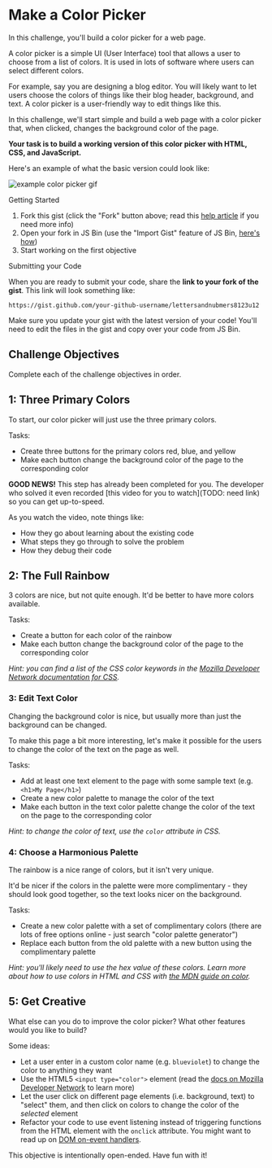 # Make a Color Picker

In this challenge, you'll build a color picker for a web page.

A color picker is a simple UI (User Interface) tool that allows a user to choose from a list of colors. It is used in lots of software where users can select different colors.

For example, say you are designing a blog editor. You will likely want to let users choose the colors of things like their blog header, background, and text. A color picker is a user-friendly way to edit things like this.

In this challenge, we'll start simple and build a web page with a color picker that, when clicked, changes the background color of the page.

**Your task is to build a working version of this color picker with HTML, CSS, and JavaScript.**

Here's an example of what the basic version could look like:

![example color picker gif](http://f.cl.ly/items/3j3D143L101Z471l3Y0A/color-picker.gif)

 Getting Started

1. Fork this gist (click the "Fork" button above; read this [help article](https://help.github.com/articles/forking-and-cloning-gists/) if you need more info)
1. Open your fork in JS Bin (use the "Import Gist" feature of JS Bin, [here's how](https://jsbin.com/help/import-gists))
1. Start working on the first objective

 Submitting your Code

When you are ready to submit your code, share the **link to your fork of the gist**. This link will look something like:

```
https://gist.github.com/your-github-username/lettersandnubmers8123u12
```

Make sure you update your gist with the latest version of your code! You'll need to edit the files in the gist and copy over your code from JS Bin.

## Challenge Objectives

Complete each of the challenge objectives in order.

## 1: Three Primary Colors

To start, our color picker will just use the three primary colors.

Tasks:

- Create three buttons for the primary colors red, blue, and yellow
- Make each button change the background color of the page to the corresponding color

**GOOD NEWS!** This step has already been completed for you. The developer who solved it even recorded [this video for you to watch](TODO: need link) so you can get up-to-speed.

As you watch the video, note things like:

- How they go about learning about the existing code
- What steps they go through to solve the problem
- How they debug their code

## 2: The Full Rainbow

3 colors are nice, but not quite enough. It'd be better to have more colors available.

Tasks:

- Create a button for each color of the rainbow
- Make each button change the background color of the page to the corresponding color

_Hint: you can find a list of the CSS color keywords in the [Mozilla Developer Network documentation for CSS][mdn-docs-color]._

### 3: Edit Text Color

Changing the background color is nice, but usually more than just the background can be changed.

To make this page a bit more interesting, let's make it possible for the users to change the color of the text on the page as well.

Tasks:

- Add at least one text element to the page with some sample text (e.g. `<h1>My Page</h1>`)
- Create a new color palette to manage the color of the text
- Make each button in the text color palette change the color of the text on the page to the corresponding color

_Hint: to change the color of text, use the `color` attribute in CSS._

### 4: Choose a Harmonious Palette

The rainbow is a nice range of colors, but it isn't very unique.

It'd be nicer if the colors in the palette were more complimentary - they should look good together, so the text looks nicer on the background.

Tasks:

- Create a new color palette with a set of complimentary colors (there are lots of free options online - just search "color palette generator")
- Replace each button from the old palette with a new button using the complimentary palette

_Hint: you'll likely need to use the hex value of these colors. Learn more about how to use colors in HTML and CSS with [the MDN guide on color][mdn-color-guide]._

## 5: Get Creative

What else can you do to improve the color picker? What other features would you like to build?

Some ideas:

- Let a user enter in a custom color name (e.g. `blueviolet`) to change the color to anything they want
- Use the HTML5 `<input type="color">` element (read the [docs on Mozilla Developer Network](https://developer.mozilla.org/en-US/docs/Web/HTML/Element/input/color) to learn more)
- Let the user click on different page elements (i.e. background, text) to "select" them, and then click on colors to change the color of the _selected_ element
- Refactor your code to use event listening instead of triggering functions from the HTML element with the `onclick` attribute. You might want to read up on [DOM on-event handlers](https://developer.mozilla.org/en-US/docs/Web/Guide/Events/Event_handlers).

This objective is intentionally open-ended. Have fun with it!

[mdn-color-guide]: https://developer.mozilla.org/en-US/docs/Web/Guide/CSS/Getting_started/Color
[mdn-docs-color]: https://developer.mozilla.org/en-US/docs/Web/CSS/color_value
